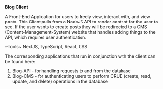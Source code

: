 **Blog Client**

A Front-End Application for users to freely view, interact with, and view posts. This Client pulls from a NodeJS API to render content for the user to see. If the user wants to create posts they will be redirected to a CMS (Content-Management-System) website that handles adding things to the API, which requires user authentication.

~Tools~
NextJS, TypeScript, React, CSS

The corresponding applications that run in conjunction with the client can be found here:

1. Blog-API - for handling requests to and from the database
2. Blog-CMS - for authenticating users to perform CRUD (create, read, update, and delete) operations in the database